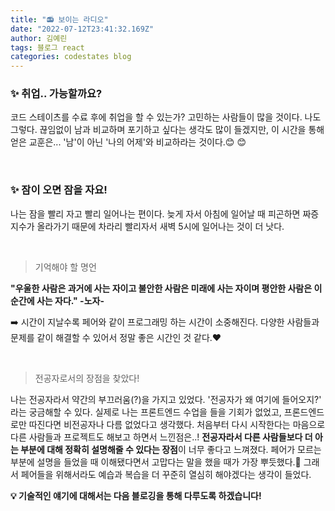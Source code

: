 ```yaml
---
title: "📻 보이는 라디오"
date: "2022-07-12T23:41:32.169Z"
author: 김예린
tags: 블로그 react
categories: codestates blog
---
```


### ✨ 취업.. 가능할까요?

코드 스테이츠를 수료 후에 취업을 할 수 있는가? 고민하는 사람들이 많을 것이다.
나도 그렇다.
끊임없이 남과 비교하며 포기하고 싶다는 생각도 많이 들겠지만, 이 시간을 통해 얻은 교훈은...
'남'이 아닌 '나의 어제'와 비교하라는 것이다.😊 😊 

<br>

### ✨ 잠이 오면 잠을 자요!

나는 잠을 빨리 자고 빨리 일어나는 편이다.
늦게 자서 아침에 일어날 때 피곤하면 짜증지수가 올라가기 때문에 차라리 빨리자서 새벽 5시에 일어나는 것이 더 낫다.

<br>

> 기억해야 할 명언

**"우울한 사람은 과거에 사는 자이고
불안한 사람은 미래에 사는 자이며
평안한 사람은 이 순간에 사는 자다."
-노자-**

➡️ 시간이 지날수록 페어와 같이 프로그래밍 하는 시간이 소중해진다. 다양한 사람들과 문제를 같이 해결할 수 있어서 정말 좋은 시간인 것 같다.❤️

<br>

> 전공자로서의 장점을 찾았다!

나는 전공자라서 약간의 부끄러움(?)을 가지고 있었다.
'전공자가 왜 여기에 들어오지?' 라는 궁금해할 수 있다. 
실제로 나는 프론트엔드 수업을 들을 기회가 없었고, 프론드엔드로만 따진다면 비전공자나 다름 없었다고 생각했다.
처음부터 다시 시작한다는 마음으로 다른 사람들과 프로젝트도 해보고 하면서 느낀점은..!
**전공자라서 다른 사람들보다 더 아는 부분에 대해 정확히 설명해줄 수 있다는 장점**이 너무 좋다고 느껴졌다.
페어가 모르는 부분에 설명을 들었을 때 이해됐다면서 고맙다는 말을 했을 때가 가장 뿌듯했다.💜
그래서 페어들을 위해서라도 예습과 복습을 더 꾸준히 열심히 해야겠다는 생각이 들었다.

**💡 기술적인 얘기에 대해서는 다음 블로깅을 통해 다루도록 하겠습니다!**